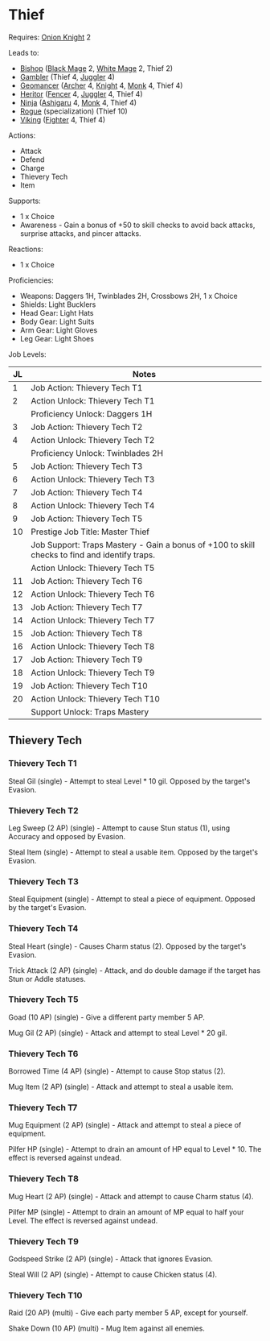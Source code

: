 # Thief

Requires: [Onion Knight](/Jobs/JobDetails/OnionKnight.md) 2

Leads to:

- [Bishop](/Jobs/JobDetails/Bishop.md) ([Black Mage](/Jobs/JobDetails/BlackMage.md) 2, [White Mage](/Jobs/JobDetails/WhiteMage.md) 2, Thief 2)
- [Gambler](/Jobs/JobDetails/Gambler.md) (Thief 4, [Juggler](/Jobs/JobDetails/Juggler.md) 4)
- [Geomancer](/Jobs/JobDetails/Geomancer.md) ([Archer](/Jobs/JobDetails/Archer.md) 4, [Knight](/Jobs/JobDetails/Knight.md) 4, [Monk](/Jobs/JobDetails/Monk.md) 4, Thief 4)
- [Heritor](/Jobs/JobDetails/Heritor.md) ([Fencer](/Jobs/JobDetails/Fencer.md) 4, [Juggler](/Jobs/JobDetails/Juggler.md) 4, Thief 4)
- [Ninja](/Jobs/JobDetails/Ninja.md) ([Ashigaru](/Jobs/JobDetails/Ashigaru.md) 4, [Monk](/Jobs/JobDetails/Monk.md) 4, Thief 4)
- [Rogue](/Jobs/JobDetails/Rogue.md) (specialization) (Thief 10)
- [Viking](/Jobs/JobDetails/Viking.md) ([Fighter](/Jobs/JobDetails/Fighter.md) 4, Thief 4)

Actions:

- Attack
- Defend
- Charge
- Thievery Tech
- Item

Supports:

- 1 x Choice
- Awareness - Gain a bonus of +50 to skill checks to avoid back attacks, surprise attacks, and pincer attacks.

Reactions:

- 1 x Choice

Proficiencies:

- Weapons: Daggers 1H, Twinblades 2H, Crossbows 2H, 1 x Choice
- Shields: Light Bucklers
- Head Gear: Light Hats
- Body Gear: Light Suits
- Arm Gear: Light Gloves
- Leg Gear: Light Shoes

Job Levels:

| JL | Notes |
| --- | --- |
| 1 | Job Action: Thievery Tech T1
| 2 | Action Unlock: Thievery Tech T1
|   | Proficiency Unlock: Daggers 1H
| 3 | Job Action: Thievery Tech T2
| 4 | Action Unlock: Thievery Tech T2
|   | Proficiency Unlock: Twinblades 2H
| 5 | Job Action: Thievery Tech T3
| 6 | Action Unlock: Thievery Tech T3
| 7 | Job Action: Thievery Tech T4
| 8 | Action Unlock: Thievery Tech T4
| 9 | Job Action: Thievery Tech T5
| 10 | Prestige Job Title: Master Thief
|    | Job Support: Traps Mastery - Gain a bonus of +100 to skill checks to find and identify traps.
|    | Action Unlock: Thievery Tech T5
| 11 | Job Action: Thievery Tech T6
| 12 | Action Unlock: Thievery Tech T6
| 13 | Job Action: Thievery Tech T7
| 14 | Action Unlock: Thievery Tech T7
| 15 | Job Action: Thievery Tech T8
| 16 | Action Unlock: Thievery Tech T8
| 17 | Job Action: Thievery Tech T9
| 18 | Action Unlock: Thievery Tech T9
| 19 | Job Action: Thievery Tech T10
| 20 | Action Unlock: Thievery Tech T10
|    | Support Unlock: Traps Mastery

## Thievery Tech

### Thievery Tech T1

Steal Gil (single) - Attempt to steal Level * 10 gil. Opposed by the target's Evasion.

### Thievery Tech T2

Leg Sweep (2 AP) (single) - Attempt to cause Stun status (1), using Accuracy and opposed by Evasion.

Steal Item (single) - Attempt to steal a usable item. Opposed by the target's Evasion.

### Thievery Tech T3

Steal Equipment (single) - Attempt to steal a piece of equipment. Opposed by the target's Evasion.

### Thievery Tech T4

Steal Heart (single) - Causes Charm status (2). Opposed by the target's Evasion.

Trick Attack (2 AP) (single) - Attack, and do double damage if the target has Stun or Addle statuses.

### Thievery Tech T5

Goad (10 AP) (single) - Give a different party member 5 AP.

Mug Gil (2 AP) (single) - Attack and attempt to steal Level * 20 gil.

### Thievery Tech T6

Borrowed Time (4 AP) (single) - Attempt to cause Stop status (2).

Mug Item (2 AP) (single) - Attack and attempt to steal a usable item.

### Thievery Tech T7

Mug Equipment (2 AP) (single) - Attack and attempt to steal a piece of equipment.

Pilfer HP (single) - Attempt to drain an amount of HP equal to Level * 10. The effect is reversed against undead.

### Thievery Tech T8

Mug Heart (2 AP) (single) - Attack and attempt to cause Charm status (4).

Pilfer MP (single) - Attempt to drain an amount of MP equal to half your Level. The effect is reversed against undead.

### Thievery Tech T9

Godspeed Strike (2 AP) (single) - Attack that ignores Evasion.

Steal Will (2 AP) (single) - Attempt to cause Chicken status (4).

### Thievery Tech T10

Raid (20 AP) (multi) - Give each party member 5 AP, except for yourself.

Shake Down (10 AP) (multi) - Mug Item against all enemies.
